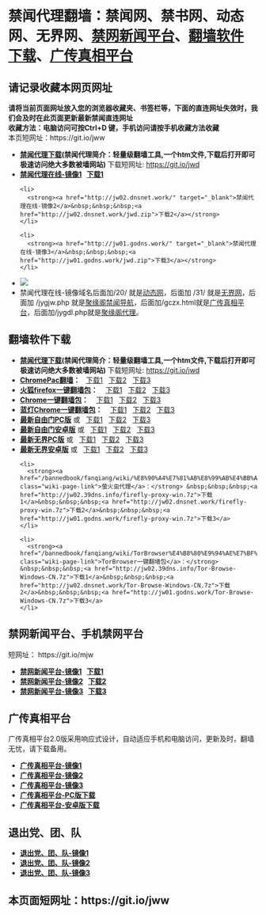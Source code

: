 <h1>禁闻代理翻墙：禁闻网、禁书网、动态网、无界网、<a href="#mobilejinwang">禁网新闻平台</a>、<a href="#fanqiangsoft">翻墙软件下载</a>、<a href="#gczxpt">广传真相平台</a></h1> 
<h2>请记录收藏本网页网址</h2>
<strong>请将当前页面网址放入您的浏览器收藏夹、书签栏等，下面的直连网址失效时，我们会及时在此页面更新最新禁闻直连网址 
<br>收藏方法：电脑访问可按Ctrl+D 键，手机访问请按手机收藏方法收藏</strong>
<br>本页短网址：https://git.io/jww


<div class="boxed-group-inner wiki-auxiliary-content wiki-auxiliary-content-no-bg">

  <ul class="wiki-pages" data-filterable-for="wiki-pages-filter" data-filterable-type="substring">
<li>
      <strong><a href="https://github.com/kgfw/fg/raw/master/jw/jwd.zip">禁闻代理下载</a>(禁闻代理简介：轻量级翻墙工具,一个htm文件,下载后打开即可极速访问绝大多数被墙网站) </strong>下载短网址:  <a href="https://git.io/jwd">https://git.io/jwd</a>
    </li>
 <li>
      <strong><a href="http://jw02.39dns.info/" target="_blank">禁闻代理在线-镜像1</a>&nbsp;&nbsp;&nbsp;<a href="http://jw02.39dns.info/jwd.zip">下载1</a></strong>
    </li>

    <li>
      <strong><a href="http://jw02.dnsnet.work/" target="_blank">禁闻代理在线-镜像2</a>&nbsp;&nbsp;&nbsp;<a href="http://jw02.dnsnet.work/jwd.zip">下载2</a></strong>
    </li>

    <li>
      <strong><a href="http://jw01.godns.work/" target="_blank">禁闻代理在线-镜像3</a>&nbsp;&nbsp;&nbsp;<a href="http://jw01.godns.work/jwd.zip">下载3</a></strong>
    </li>

 <li>
 <img src="https://raw.githubusercontent.com/kgfw/fg/master/jw/qr.jpg" />
    </li>
 <li>
     禁闻代理在线-镜像域名后面加/20/ 就是<a href="http://jw01.godns.work/20/" target="_blank">动态网</a>，后面加 /31/ 就是<a href="http://jw01.godns.work/31/" target="_blank">无界网</a>，后面加 /jygjw.php 就是<a href="http://jw01.godns.work/jygjw.php" target="_blank">聚缘阁禁闻导航</a>，后面加/gczx.html就是<a href="http://jw01.godns.work/gczx.html" target="_blank">广传真相平台</a>，后面加/jygdl.php就是<a href="http://jw01.godns.work/jygdl.php" target="_blank">聚缘阁代理</a>。
    </li>
 

  </ul>

</div>

<a name="fanqiangsoft"></a><h2>翻墙软件下载</h2>
<div class="boxed-group-inner wiki-auxiliary-content wiki-auxiliary-content-no-bg">
  <ul class="wiki-pages" data-filterable-for="wiki-pages-filter" data-filterable-type="substring">

<li>
      <strong><a href="https://github.com/kgfw/fg/raw/master/jw/jwd.zip">禁闻代理下载</a>(禁闻代理简介：轻量级翻墙工具,一个htm文件,下载后打开即可极速访问绝大多数被墙网站) </strong>下载短网址:  <a href="https://git.io/jwd">https://git.io/jwd</a>
    </li>

 <li>
      <strong><a href="/bannedbook/fanqiang/wiki/ChromePac%E7%BF%BB%E5%A2%99" class="wiki-page-link">ChromePac翻墙</a>：</strong>&nbsp;&nbsp;&nbsp;<a href="http://jw02.39dns.info/ChromePac.7z">下载1</a>&nbsp;&nbsp;&nbsp;<a href="http://jw02.dnsnet.work/ChromePac.7z">下载2</a>&nbsp;&nbsp;&nbsp;<a href="http://jw01.godns.work/ChromePac.7z">下载3</a>
    </li> 


 <li>
      <strong><a href="/bannedbook/fanqiang/wiki/%E7%81%AB%E7%8B%90firefox%E4%B8%80%E9%94%AE%E7%BF%BB%E5%A2%99%E5%8C%85" class="wiki-page-link">火狐firefox一键翻墙包</a>：</strong> &nbsp;&nbsp;&nbsp;<a href="http://jw02.39dns.info/Firefox-Goagent.7z">下载1</a>&nbsp;&nbsp;&nbsp;<a href="http://jw02.dnsnet.work/Firefox-Goagent.7z">下载2</a>&nbsp;&nbsp;&nbsp;<a href="http://jw01.godns.work/Firefox-Goagent.7z">下载3</a>
    </li>    
    <li>
      <strong><a href="/bannedbook/fanqiang/wiki/Chrome%E4%B8%80%E9%94%AE%E7%BF%BB%E5%A2%99%E5%8C%85" class="wiki-page-link">Chrome一键翻墙包</a>：</strong> &nbsp;&nbsp;&nbsp;<a href="http://jw02.39dns.info/Chrome-Goagent.7z">下载1</a>&nbsp;&nbsp;&nbsp;<a href="http://jw02.dnsnet.work/Chrome-Goagent.7z">下载2</a>&nbsp;&nbsp;&nbsp;<a href="http://jw01.godns.work/Chrome-Goagent.7z">下载3</a>
    </li>
    <li>
      <strong><a href="/bannedbook/fanqiang/wiki/%E8%93%9D%E7%81%AFChrome%E4%B8%80%E9%94%AE%E7%BF%BB%E5%A2%99%E5%8C%85" class="wiki-page-link">蓝灯Chrome一键翻墙包</a>：</strong> &nbsp;&nbsp;&nbsp;<a href="http://jw02.39dns.info/ChromeLT.7z">下载1</a>&nbsp;&nbsp;&nbsp;<a href="http://jw02.dnsnet.work/ChromeLT.7z">下载2</a>&nbsp;&nbsp;&nbsp;<a href="http://jw01.godns.work/ChromeLT.7z">下载3</a>
    </li>

 <li>
      <strong><a href="https://git.io/fgp" target="_blank">最新自由门PC版</a></strong> 或&nbsp;&nbsp;&nbsp;<a href="http://jw02.39dns.info/fg.zip">下载1</a>&nbsp;&nbsp;&nbsp;<a href="http://jw02.dnsnet.work/fg.zip">下载2</a>&nbsp;&nbsp;&nbsp;<a href="http://jw01.godns.work/fg.zip">下载3</a>
    </li> 
 <li>
      <strong><a href="https://git.io/fgma" target="_blank">最新自由门安卓版</a></strong> 或&nbsp;&nbsp;&nbsp;<a href="http://jw02.39dns.info/fg.apk">下载1</a>&nbsp;&nbsp;&nbsp;<a href="http://jw02.dnsnet.work/fg.apk">下载2</a>&nbsp;&nbsp;&nbsp;<a href="http://jw01.godns.work/fg.apk">下载3</a>
    </li> 

 <li>
      <strong><a href="https://git.io/HNvvvQ" target="_blank">最新无界PC版</a></strong> 或&nbsp;&nbsp;&nbsp;<a href="http://jw02.39dns.info/u.zip">下载1</a>&nbsp;&nbsp;&nbsp;<a href="http://jw02.dnsnet.work/u.zip">下载2</a>&nbsp;&nbsp;&nbsp;<a href="http://jw01.godns.work/u.zip">下载3</a>
    </li> 

 <li>
      <strong><a href="https://git.io/2S1IBQ" target="_blank">最新无界安卓版</a></strong> 或&nbsp;&nbsp;&nbsp;<a href="http://jw02.39dns.info/u.apk">下载1</a>&nbsp;&nbsp;&nbsp;<a href="http://jw02.dnsnet.work/u.apk">下载2</a>&nbsp;&nbsp;&nbsp;<a href="http://jw01.godns.work/u.apk">下载3</a>
    </li> 



    <li>
      <strong><a href="/bannedbook/fanqiang/wiki/%E8%90%A4%E7%81%AB%E8%99%AB%E4%BB%A3%E7%90%86" class="wiki-page-link">萤火虫代理</a>：</strong> &nbsp;&nbsp;&nbsp;<a href="http://jw02.39dns.info/firefly-proxy-win.7z">下载1</a>&nbsp;&nbsp;&nbsp;<a href="http://jw02.dnsnet.work/firefly-proxy-win.7z">下载2</a>&nbsp;&nbsp;&nbsp;<a href="http://jw01.godns.work/firefly-proxy-win.7z">下载3</a>
    </li>

    <li>
      <strong><a href="/bannedbook/fanqiang/wiki/TorBrowser%E4%B8%80%E9%94%AE%E7%BF%BB%E5%A2%99%E5%8C%85" class="wiki-page-link">TorBrowser一键翻墙包</a>：</strong> &nbsp;&nbsp;&nbsp;<a href="http://jw02.39dns.info/Tor-Browse-Windows-CN.7z">下载1</a>&nbsp;&nbsp;&nbsp;<a href="http://jw02.dnsnet.work/Tor-Browse-Windows-CN.7z">下载2</a>&nbsp;&nbsp;&nbsp;<a href="http://jw01.godns.work/Tor-Browse-Windows-CN.7z">下载3</a>
    </li>

  </ul>
</div>

<h2>禁网新闻平台、手机禁网平台</h2><a name="mobilejinwang"></a> 短网址： https://git.io/mjw
<div class="boxed-group-inner wiki-auxiliary-content wiki-auxiliary-content-no-bg">
  <ul class="wiki-pages" data-filterable-for="wiki-pages-filter" data-filterable-type="substring">
    <li>
      <strong><a href="http://jw02.39dns.info/1/" target="_blank">禁网新闻平台-镜像1</a>&nbsp;&nbsp;&nbsp;<a href="http://jw02.39dns.info/jwd.zip">下载1</a></strong>
    </li>
    <li>
      <strong><a href="http://jw02.dnsnet.work/1/" target="_blank">禁网新闻平台-镜像2</a>&nbsp;&nbsp;&nbsp;<a href="http://jw02.dnsnet.work/jwd.zip">下载2</a></strong>
    </li>
    <li>
      <strong><a href="http://jw01.godns.work/1/" target="_blank">禁网新闻平台-镜像3</a>&nbsp;&nbsp;&nbsp;<a href="http://jw01.godns.work/jwd.zip">下载3</a></strong>
    </li>
  </ul>
</div>

<h2>广传真相平台</h2><a name="gczxpt"></a>
<div class="boxed-group-inner wiki-auxiliary-content wiki-auxiliary-content-no-bg">
广传真相平台2.0版采用响应式设计，自动适应手机和电脑访问，更新及时，翻墙无忧，请下载备用。
  <ul class="wiki-pages" data-filterable-for="wiki-pages-filter" data-filterable-type="substring">
    <li>
      <strong><a href="http://jw02.39dns.info/gczx.html" class="wiki-page-link" target="_blank">广传真相平台-镜像1</a></strong>
    </li>
    <li>
      <strong><a href="http://jw02.dnsnet.work/gczx.html" class="wiki-page-link" target="_blank">广传真相平台-镜像2</a></strong>
    </li>
    <li>
      <strong><a href="http://jw01.godns.work/gczx.html" class="wiki-page-link" target="_blank">广传真相平台-镜像3</a></strong>
    </li>
  <li>
      <strong><a href="http://jw02.dnsnet.work/wstp.zip" class="wiki-page-link" target="_blank">广传真相平台-PC版下载</a></strong>
    </li>
  <li>
      <strong><a href="http://jw02.dnsnet.work/wstp.apk" class="wiki-page-link" target="_blank">广传真相平台-安卓版下载</a></strong>
    </li>
  </ul>
</div>

<h2>退出党、团、队</h2><a name="3tui"></a>
<div class="boxed-group-inner wiki-auxiliary-content wiki-auxiliary-content-no-bg">
  <ul class="wiki-pages" data-filterable-for="wiki-pages-filter" data-filterable-type="substring">
    <li>
      <strong><a href="http://jw02.39dns.info/98/" class="wiki-page-link" target="_blank">退出党、团、队-镜像1</a></strong>
    </li>
    <li>
      <strong><a href="http://jw02.dnsnet.work/98/" class="wiki-page-link" target="_blank">退出党、团、队-镜像2</a></strong>
    </li>
    <li>
      <strong><a href="http://jw01.godns.work/98/" class="wiki-page-link" target="_blank">退出党、团、队-镜像3</a></strong>
    </li>
  </ul>
</div>

<h2>
本页面短网址：https://git.io/jww
</h2>
